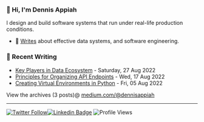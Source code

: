 ### 👋 Hi, I'm Dennis Appiah

I design and build software systems that run under real-life production conditions.

- 📝 [Writes](https://medium.com/@dennisappiah) about effective data systems, and software engineering.
<!-- - 🌱 [Learning](https://github.com/dennisappiahALX/100DaysOfCode) - Currently learning Data Structures and Algorithms with Java. -->

### 📝 Recent Writing

<!-- writing starts -->
* [Key Players in Data Ecosystem](https://medium.com/@dennisappiah/key-players-in-data-ecosystem-e6dc574004b) - Saturday, 27 Aug 2022
* [Principles for Organizing API Endpoints](https://medium.com/@dennisappiah/principles-for-organizing-api-endpoints-895b6e5efe3) - Wed, 17 Aug 2022
* [Creating Virtual Environments in Python](https://medium.com/p/257ec7e7f434) - Fri, 05 Aug 2022

View the archives (3 posts)@ [medium.com/@dennisappiah](https://medium.com/@dennisappiah)

<!-- writing ends -->
---
[![Twitter Follow](https://img.shields.io/twitter/follow/dennisapiah?label=Follow&style=social)](https://twitter.com/dennisapiah)[![Linkedin Badge](https://img.shields.io/badge/-LinkedIn-0e76a8?style=flat-square&logo=Linkedin&logoColor=white)](https://www.linkedin.com/in/dennisappiah) ![Profile Views](https://gpvc.arturio.dev/dennisappiahALX) 
